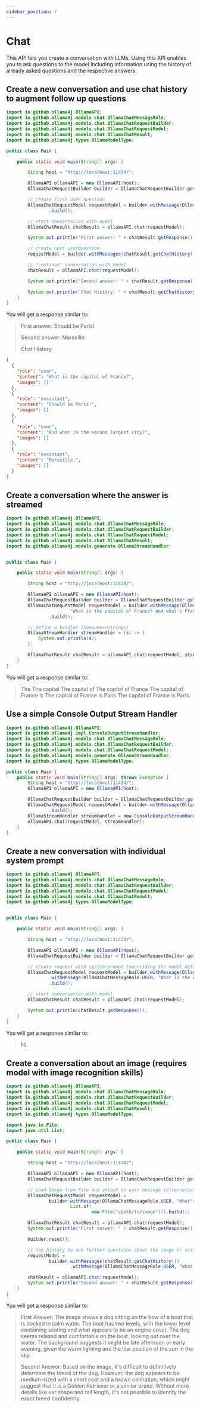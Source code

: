 ```yaml
---
sidebar_position: 7
---
```


# Chat

This API lets you create a conversation with LLMs. Using this API enables you to ask questions to the model including
information using the history of already asked questions and the respective answers.

## Create a new conversation and use chat history to augment follow up questions

```java
import io.github.ollama4j.OllamaAPI;
import io.github.ollama4j.models.chat.OllamaChatMessageRole;
import io.github.ollama4j.models.chat.OllamaChatRequestBuilder;
import io.github.ollama4j.models.chat.OllamaChatRequestModel;
import io.github.ollama4j.models.chat.OllamaChatResult;
import io.github.ollama4j.types.OllamaModelType;

public class Main {

    public static void main(String[] args) {

        String host = "http://localhost:11434/";

        OllamaAPI ollamaAPI = new OllamaAPI(host);
        OllamaChatRequestBuilder builder = OllamaChatRequestBuilder.getInstance(OllamaModelType.LLAMA2);

        // create first user question
        OllamaChatRequestModel requestModel = builder.withMessage(OllamaChatMessageRole.USER, "What is the capital of France?")
                .build();

        // start conversation with model
        OllamaChatResult chatResult = ollamaAPI.chat(requestModel);

        System.out.println("First answer: " + chatResult.getResponse());

        // create next userQuestion
        requestModel = builder.withMessages(chatResult.getChatHistory()).withMessage(OllamaChatMessageRole.USER, "And what is the second largest city?").build();

        // "continue" conversation with model
        chatResult = ollamaAPI.chat(requestModel);

        System.out.println("Second answer: " + chatResult.getResponse());

        System.out.println("Chat History: " + chatResult.getChatHistory());
    }
}

```

You will get a response similar to:

> First answer: Should be Paris!
>
> Second answer: Marseille.
>
> Chat History:

```json
[
  {
    "role": "user",
    "content": "What is the capital of France?",
    "images": []
  },
  {
    "role": "assistant",
    "content": "Should be Paris!",
    "images": []
  },
  {
    "role": "user",
    "content": "And what is the second largest city?",
    "images": []
  },
  {
    "role": "assistant",
    "content": "Marseille.",
    "images": []
  }
]
```

## Create a conversation where the answer is streamed

```java
import io.github.ollama4j.OllamaAPI;
import io.github.ollama4j.models.chat.OllamaChatMessageRole;
import io.github.ollama4j.models.chat.OllamaChatRequestBuilder;
import io.github.ollama4j.models.chat.OllamaChatRequestModel;
import io.github.ollama4j.models.chat.OllamaChatResult;
import io.github.ollama4j.models.generate.OllamaStreamHandler;


public class Main {

    public static void main(String[] args) {

        String host = "http://localhost:11434/";

        OllamaAPI ollamaAPI = new OllamaAPI(host);
        OllamaChatRequestBuilder builder = OllamaChatRequestBuilder.getInstance(config.getModel());
        OllamaChatRequestModel requestModel = builder.withMessage(OllamaChatMessageRole.USER,
                        "What is the capital of France? And what's France's connection with Mona Lisa?")
                .build();

        // define a handler (Consumer<String>)
        OllamaStreamHandler streamHandler = (s) -> {
            System.out.println(s);
        };

        OllamaChatResult chatResult = ollamaAPI.chat(requestModel, streamHandler);
    }
}
```

You will get a response similar to:

> The
> The capital
> The capital of
> The capital of France
> The capital of France is
> The capital of France is Paris
> The capital of France is Paris.

## Use a simple Console Output Stream Handler

```java
import io.github.ollama4j.OllamaAPI;
import io.github.ollama4j.impl.ConsoleOutputStreamHandler;
import io.github.ollama4j.models.chat.OllamaChatMessageRole;
import io.github.ollama4j.models.chat.OllamaChatRequestBuilder;
import io.github.ollama4j.models.chat.OllamaChatRequestModel;
import io.github.ollama4j.models.generate.OllamaStreamHandler;
import io.github.ollama4j.types.OllamaModelType;

public class Main {
    public static void main(String[] args) throws Exception {
        String host = "http://localhost:11434/";
        OllamaAPI ollamaAPI = new OllamaAPI(host);

        OllamaChatRequestBuilder builder = OllamaChatRequestBuilder.getInstance(OllamaModelType.LLAMA2);
        OllamaChatRequestModel requestModel = builder.withMessage(OllamaChatMessageRole.USER, "List all cricket world cup teams of 2019. Name the teams!")
                .build();
        OllamaStreamHandler streamHandler = new ConsoleOutputStreamHandler();
        ollamaAPI.chat(requestModel, streamHandler);
    }
}
```

## Create a new conversation with individual system prompt

```java
import io.github.ollama4j.OllamaAPI;
import io.github.ollama4j.models.chat.OllamaChatMessageRole;
import io.github.ollama4j.models.chat.OllamaChatRequestBuilder;
import io.github.ollama4j.models.chat.OllamaChatRequestModel;
import io.github.ollama4j.models.chat.OllamaChatResult;
import io.github.ollama4j.types.OllamaModelType;


public class Main {

    public static void main(String[] args) {

        String host = "http://localhost:11434/";

        OllamaAPI ollamaAPI = new OllamaAPI(host);
        OllamaChatRequestBuilder builder = OllamaChatRequestBuilder.getInstance(OllamaModelType.LLAMA2);

        // create request with system-prompt (overriding the model defaults) and user question
        OllamaChatRequestModel requestModel = builder.withMessage(OllamaChatMessageRole.SYSTEM, "You are a silent bot that only says 'NI'. Do not say anything else under any circumstances!")
                .withMessage(OllamaChatMessageRole.USER, "What is the capital of France? And what's France's connection with Mona Lisa?")
                .build();

        // start conversation with model
        OllamaChatResult chatResult = ollamaAPI.chat(requestModel);

        System.out.println(chatResult.getResponse());
    }
}

```

You will get a response similar to:

> NI.

## Create a conversation about an image (requires model with image recognition skills)

```java
import io.github.ollama4j.OllamaAPI;
import io.github.ollama4j.models.chat.OllamaChatMessageRole;
import io.github.ollama4j.models.chat.OllamaChatRequestBuilder;
import io.github.ollama4j.models.chat.OllamaChatRequestModel;
import io.github.ollama4j.models.chat.OllamaChatResult;
import io.github.ollama4j.types.OllamaModelType;

import java.io.File;
import java.util.List;

public class Main {

    public static void main(String[] args) {

        String host = "http://localhost:11434/";

        OllamaAPI ollamaAPI = new OllamaAPI(host);
        OllamaChatRequestBuilder builder = OllamaChatRequestBuilder.getInstance(OllamaModelType.LLAVA);

        // Load Image from File and attach to user message (alternatively images could also be added via URL)
        OllamaChatRequestModel requestModel =
                builder.withMessage(OllamaChatMessageRole.USER, "What's in the picture?",
                        List.of(
                                new File("/path/to/image"))).build();

        OllamaChatResult chatResult = ollamaAPI.chat(requestModel);
        System.out.println("First answer: " + chatResult.getResponse());

        builder.reset();

        // Use history to ask further questions about the image or assistant answer
        requestModel =
                builder.withMessages(chatResult.getChatHistory())
                        .withMessage(OllamaChatMessageRole.USER, "What's the dogs breed?").build();

        chatResult = ollamaAPI.chat(requestModel);
        System.out.println("Second answer: " + chatResult.getResponse());
    }
}
```

You will get a response similar to:

> First Answer: The image shows a dog sitting on the bow of a boat that is docked in calm water. The boat has two
> levels, with the lower level containing seating and what appears to be an engine cover. The dog seems relaxed and
> comfortable on the boat, looking out over the water. The background suggests it might be late afternoon or early
> evening, given the warm lighting and the low position of the sun in the sky.
>
> Second Answer: Based on the image, it's difficult to definitively determine the breed of the dog. However, the dog
> appears to be medium-sized with a short coat and a brown coloration, which might suggest that it is a Golden Retriever
> or a similar breed. Without more details like ear shape and tail length, it's not possible to identify the exact breed
> confidently.
